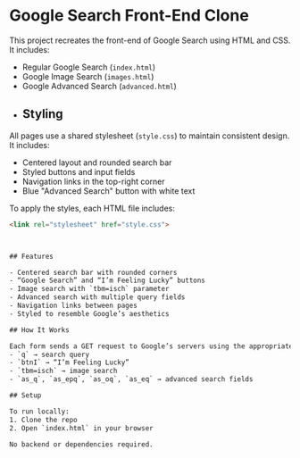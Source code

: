 # Google Search Front-End Clone

This project recreates the front-end of Google Search using HTML and CSS. It includes:

- Regular Google Search (`index.html`)
- Google Image Search (`images.html`)
- Google Advanced Search (`advanced.html`)
- ## Styling

All pages use a shared stylesheet (`style.css`) to maintain consistent design. It includes:

- Centered layout and rounded search bar
- Styled buttons and input fields
- Navigation links in the top-right corner
- Blue "Advanced Search" button with white text

To apply the styles, each HTML file includes:

```html
<link rel="stylesheet" href="style.css">



## Features

- Centered search bar with rounded corners
- “Google Search” and “I’m Feeling Lucky” buttons
- Image search with `tbm=isch` parameter
- Advanced search with multiple query fields
- Navigation links between pages
- Styled to resemble Google’s aesthetics

## How It Works

Each form sends a GET request to Google’s servers using the appropriate parameters:
- `q` → search query
- `btnI` → “I’m Feeling Lucky”
- `tbm=isch` → image search
- `as_q`, `as_epq`, `as_oq`, `as_eq` → advanced search fields

## Setup

To run locally:
1. Clone the repo
2. Open `index.html` in your browser

No backend or dependencies required.


